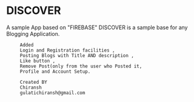 # DISCOVER
A sample App based on "FIREBASE"
DISCOVER is a sample base for any Blogging Application.


         Added   
         Login and Registration facilities ,
         Posting Blogs with Title AND description ,
         Like button ,
         Remove Post(only from the user who Posted it,
         Profile and Account Setup.
      
         Created BY
         Chiransh
         gulatichiransh@gmail.com


